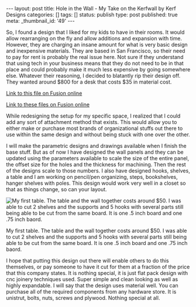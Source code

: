 \--- layout: post title: Hole in the Wall - My Take on the Kerfwall by Kerf
Designs categories: [] tags: [] status: publish type: post published: true
meta: _thumbnail_id: '49' \---

So, I found a design that I liked for my kids to have in their rooms. It would
allow rearranging on the fly and allow additions and expansion with time.
However, they are charging an insane amount for what is very basic design and
inexpensive materials. They are based in San Francisco, so their need to pay
for rent is probably the real issue here. Not sure if they understand that
using tech in your business means that they do not need to be in that place
and could probably make it much less expensive by going somewhere else.
Whatever their reasoning, I decided to blatantly rip their design off. They
wanted around $800 for a desk that costs $35 in material cost.  

[Link to this file on Fusion online](https://a360.co/2FbSZcC)

[Link to these files on Fusion online](https://a360.co/2FdzCQn)

While redesigning the setup for my specific space, I realized that I could add
any sort of attachment method that exists. This would allow you to either make
or purchase most brands of organizational stuffs out there to use within the
same design and without being stuck with one over the other.

I will make the parametric designs and drawings available when I finish the
base stuff. But as of now I have designed the wall panels and they can be
updated using the parameters available to scale the size of the entire panel,
the offset size for the holes and the thickness for machining. Then the rest
of the designs scale to those numbers. I also have designed hooks, shelves, a
table and I am working on pencil/pen organizing, steps, bookshelves, hanger
shelves with poles. This design would work very well in a closet so that as
things change, so can your layout.

![My first table. The table and the wall together costs around $50. I was able
to cut 2 shelves and the supports and 5 hooks with several parts still being
able to be cut from the same board. It is one .5 inch board and one .75 inch
baord.](/assets/img/Table1.jpg)

My first table. The table and the wall together costs around $50. I was able
to cut 2 shelves and the supports and 5 hooks with several parts still being
able to be cut from the same board. It is one .5 inch board and one .75 inch
baord.

I hope that putting this design out there will enable others to do this
themselves, or pay someone to have it cut for them at a fraction of the price
that this company states. It is nothing special, it is just flat pack design
with cnc joinery techniques used. Super simple and clean looking as well as
highly expandable. I will say that the design uses material well. You can
purchase all of the required components from any hardware store. It is
unistrut, bolts, nuts, screws and plywood. Nothing special at all.

